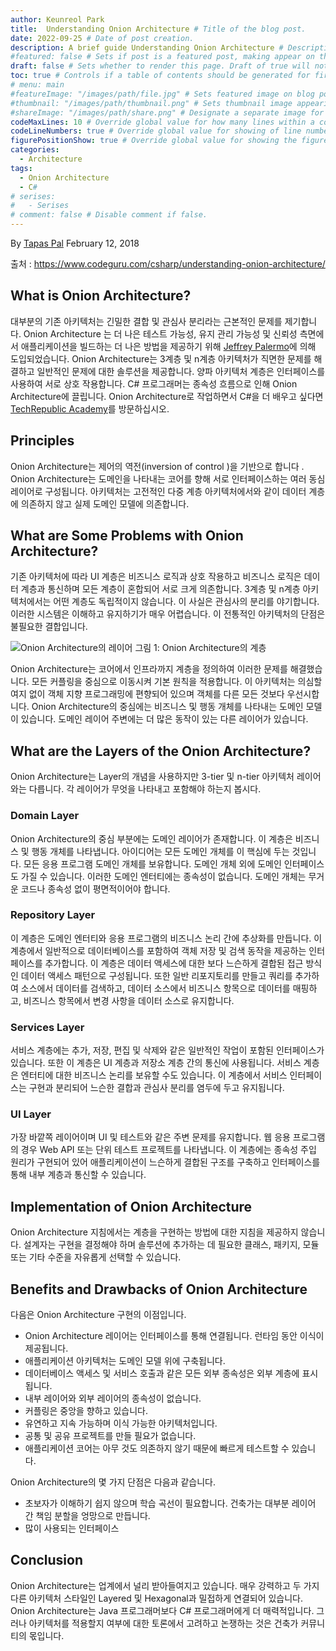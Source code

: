 ```yaml
---
author: Keunreol Park
title:  Understanding Onion Architecture # Title of the blog post.
date: 2022-09-25 # Date of post creation.
description: A brief guide Understanding Onion Architecture # Description used for search engine.
#featured: false # Sets if post is a featured post, making appear on the home page side bar.
draft: false # Sets whether to render this page. Draft of true will not be rendered.
toc: true # Controls if a table of contents should be generated for first-level links automatically.
# menu: main
#featureImage: "/images/path/file.jpg" # Sets featured image on blog post.
#thumbnail: "/images/path/thumbnail.png" # Sets thumbnail image appearing inside card on homepage.
#shareImage: "/images/path/share.png" # Designate a separate image for social media sharing.
codeMaxLines: 10 # Override global value for how many lines within a code block before auto-collapsing.
codeLineNumbers: true # Override global value for showing of line numbers within code block.
figurePositionShow: true # Override global value for showing the figure label.
categories:
  - Architecture
tags:
  - Onion Architecture
  - C#
# serises:
#   - Serises
# comment: false # Disable comment if false.
---
```

By [Tapas Pal](https://www.codeguru.com/csharp/understanding-onion-architecture/#:~:text=By-,Tapas%20Pal,-February%2012%2C%202018)
February 12, 2018

출처 : https://www.codeguru.com/csharp/understanding-onion-architecture/


## What is Onion Architecture?
대부분의 기존 아키텍처는 긴밀한 결합 및 관심사 분리라는 근본적인 문제를 제기합니다. Onion Architecture 는 더 나은 테스트 가능성, 유지 관리 가능성 및 신뢰성 측면에서 애플리케이션을 빌드하는 더 나은 방법을 제공하기 위해 [Jeffrey Palermo](https://jeffreypalermo.com/2008/07/the-onion-architecture-part-1/)에 의해 도입되었습니다. Onion Architecture는 3계층 및 n계층 아키텍처가 직면한 문제를 해결하고 일반적인 문제에 대한 솔루션을 제공합니다. 양파 아키텍처 계층은 인터페이스를 사용하여 서로 상호 작용합니다. C# 프로그래머는 종속성 흐름으로 인해 Onion Architecture에 끌립니다. Onion Architecture로 작업하면서 C#을 더 배우고 싶다면 [TechRepublic Academy](https://academy.techrepublic.com/search?utf8=%E2%9C%93&query=C%2B%2B)를 방문하십시오.

## Principles
Onion Architecture는 제어의 역전(inversion of control )을 기반으로 합니다 . Onion Architecture는 도메인을 나타내는 코어를 향해 서로 인터페이스하는 여러 동심 레이어로 구성됩니다. 아키텍처는 고전적인 다중 계층 아키텍처에서와 같이 데이터 계층에 의존하지 않고 실제 도메인 모델에 의존합니다.

## What are Some Problems with Onion Architecture?
기존 아키텍처에 따라 UI 계층은 비즈니스 로직과 상호 작용하고 비즈니스 로직은 데이터 계층과 통신하며 모든 계층이 혼합되어 서로 크게 의존합니다. 3계층 및 n계층 아키텍처에서는 어떤 계층도 독립적이지 않습니다. 이 사실은 관심사의 분리를 야기합니다. 이러한 시스템은 이해하고 유지하기가 매우 어렵습니다. 이 전통적인 아키텍처의 단점은 불필요한 결합입니다.

![Onion Architecture의 레이어](https://www.codeguru.com/wp-content/uploads/2021/07/Onion1.png)
그림 1: Onion Architecture의 계층

Onion Architecture는 코어에서 인프라까지 계층을 정의하여 이러한 문제를 해결했습니다. 모든 커플링을 중심으로 이동시켜 기본 원칙을 적용합니다. 이 아키텍처는 의심할 여지 없이 객체 지향 프로그래밍에 편향되어 있으며 객체를 다른 모든 것보다 우선시합니다. Onion Architecture의 중심에는 비즈니스 및 행동 개체를 나타내는 도메인 모델이 있습니다. 도메인 레이어 주변에는 더 많은 동작이 있는 다른 레이어가 있습니다.

## What are the Layers of the Onion Architecture?
Onion Architecture는 Layer의 개념을 사용하지만 3-tier 및 n-tier 아키텍처 레이어와는 다릅니다. 각 레이어가 무엇을 나타내고 포함해야 하는지 봅시다.

### Domain Layer
Onion Architecture의 중심 부분에는 도메인 레이어가 존재합니다. 이 계층은 비즈니스 및 행동 개체를 나타냅니다. 아이디어는 모든 도메인 개체를 이 핵심에 두는 것입니다. 모든 응용 프로그램 도메인 개체를 보유합니다. 도메인 개체 외에 도메인 인터페이스도 가질 수 있습니다. 이러한 도메인 엔터티에는 종속성이 없습니다. 도메인 개체는 무거운 코드나 종속성 없이 평면적이어야 합니다.

### Repository Layer
이 계층은 도메인 엔터티와 응용 프로그램의 비즈니스 논리 간에 추상화를 만듭니다. 이 계층에서 일반적으로 데이터베이스를 포함하여 객체 저장 및 검색 동작을 제공하는 인터페이스를 추가합니다. 이 계층은 데이터 액세스에 대한 보다 느슨하게 결합된 접근 방식인 데이터 액세스 패턴으로 구성됩니다. 또한 일반 리포지토리를 만들고 쿼리를 추가하여 소스에서 데이터를 검색하고, 데이터 소스에서 비즈니스 항목으로 데이터를 매핑하고, 비즈니스 항목에서 변경 사항을 데이터 소스로 유지합니다.

### Services Layer
서비스 계층에는 추가, 저장, 편집 및 삭제와 같은 일반적인 작업이 포함된 인터페이스가 있습니다. 또한 이 계층은 UI 계층과 저장소 계층 간의 통신에 사용됩니다. 서비스 계층은 엔터티에 대한 비즈니스 논리를 보유할 수도 있습니다. 이 계층에서 서비스 인터페이스는 구현과 분리되어 느슨한 결합과 관심사 분리를 염두에 두고 유지됩니다.

### UI Layer
가장 바깥쪽 레이어이며 UI 및 테스트와 같은 주변 문제를 유지합니다. 웹 응용 프로그램의 경우 Web API 또는 단위 테스트 프로젝트를 나타냅니다. 이 계층에는 종속성 주입 원리가 구현되어 있어 애플리케이션이 느슨하게 결합된 구조를 구축하고 인터페이스를 통해 내부 계층과 통신할 수 있습니다.

## Implementation of Onion Architecture
Onion Architecture 지침에서는 계층을 구현하는 방법에 대한 지침을 제공하지 않습니다. 설계자는 구현을 결정해야 하며 솔루션에 추가하는 데 필요한 클래스, 패키지, 모듈 또는 기타 수준을 자유롭게 선택할 수 있습니다.

## Benefits and Drawbacks of Onion Architecture
다음은 Onion Architecture 구현의 이점입니다.

* Onion Architecture 레이어는 인터페이스를 통해 연결됩니다. 런타임 동안 이식이 제공됩니다.
* 애플리케이션 아키텍처는 도메인 모델 위에 구축됩니다.
* 데이터베이스 액세스 및 서비스 호출과 같은 모든 외부 종속성은 외부 계층에 표시됩니다.
* 내부 레이어와 외부 레이어의 종속성이 없습니다.
* 커플링은 중앙을 향하고 있습니다.
* 유연하고 지속 가능하며 이식 가능한 아키텍처입니다.
* 공통 및 공유 프로젝트를 만들 필요가 없습니다.
* 애플리케이션 코어는 아무 것도 의존하지 않기 때문에 빠르게 테스트할 수 있습니다.

Onion Architecture의 몇 가지 단점은 다음과 같습니다.

* 초보자가 이해하기 쉽지 않으며 학습 곡선이 필요합니다. 건축가는 대부분 레이어 간 책임 분할을 엉망으로 만듭니다.
* 많이 사용되는 인터페이스

## Conclusion
Onion Architecture는 업계에서 널리 받아들여지고 있습니다. 매우 강력하고 두 가지 다른 아키텍처 스타일인 Layered 및 Hexagonal과 밀접하게 연결되어 있습니다. Onion Architecture는 Java 프로그래머보다 C# 프로그래머에게 더 매력적입니다. 그러나 아키텍처를 적용할지 여부에 대한 토론에서 고려하고 논쟁하는 것은 건축가 커뮤니티의 몫입니다.


